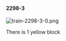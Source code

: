 #### 2298-3
![train-2298-3-0.png](https://github.com/lil-lab/nlvr/raw/master/nlvr/train/images/60/train-2298-3-0.png "train-2298-3-0.png")

There is 1 yellow block